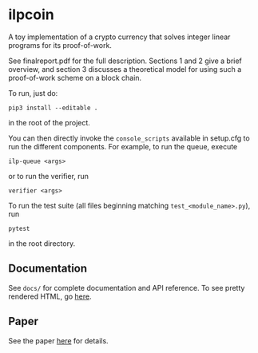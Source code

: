 # ilpcoin

A toy implementation of a crypto currency that solves integer linear programs for its proof-of-work.

See finalreport.pdf for the full description. Sections 1 and 2 give a brief overview, and section 3 discusses a theoretical model for using such a proof-of-work scheme on a block chain.

To run, just do:

```
pip3 install --editable .
```
in the root of the project.

You can then directly invoke the `console_scripts` available in setup.cfg to run the different components. For example, to run the queue, execute

```
ilp-queue <args>
```

or to run the verifier, run

```
verifier <args>
```

To run the test suite (all files beginning matching `test_<module_name>.py`), run
```
pytest
```
in the root directory.

## Documentation

See `docs/` for complete documentation and API reference. To see pretty rendered HTML, go [here](https://htmlpreview.github.io/?https://raw.githubusercontent.com/lsingh123/ilpcoin/main/docs/index.html).

## Paper

See the paper [here](https://github.com/lsingh123/ilpcoin/blob/main/ilpcoin_paper.pdf) for details.
